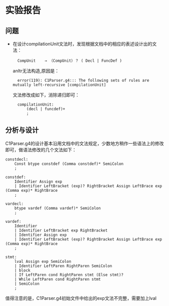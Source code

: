 # 实验报告
## 问题
* 在设计compilationUnit文法时，发现根据文档中的相应的表述设计出的文法：
  
        CompUnit    → （CompUnit）？ ( Decl | FuncDef ) 
  
  anltr无法构造,原因是：

        error(119): C1Parser.g4::: The following sets of rules are mutually left-recursive [compilationUnit]  

    文法修改成如下，消除递归即可：

        compilationUnit: 
            (decl | funcdef)+
            ;

## 分析与设计
C1Parser.g4的设计基本沿用文档中的文法规定，少数地方稍作一些语法上的修改即可，做语法修改的几个文法如下：

    constdecl: 
        Const btype constdef (Comma constdef)* SemiColon
        ;

    constdef: 
        Identifier Assign exp
        | Identifier LeftBracket (exp)? RightBracket Assign LeftBrace exp (Comma exp)* RightBrace
        ;

    vardecl: 
        btype vardef (Comma vardef)* SemiColon
        ;

    vardef: 
        Identifier
        | Identifier LeftBracket exp RightBracket
        | Identifier Assign exp
        | Identifier LeftBracket (exp)? RightBracket Assign LeftBrace exp (Comma exp)* RightBrace
        ;

    stmt: 
        lval Assign exp SemiColon
        | Identifier LeftParen RightParen SemiColon
        | block
        | If LeftParen cond RightParen stmt (Else stmt)?
        | While LeftParen cond RightParen stmt
        | SemiColon
        ;

值得注意的是，C1Parser.g4初始文件中给出的exp文法不完整，需要加上lval